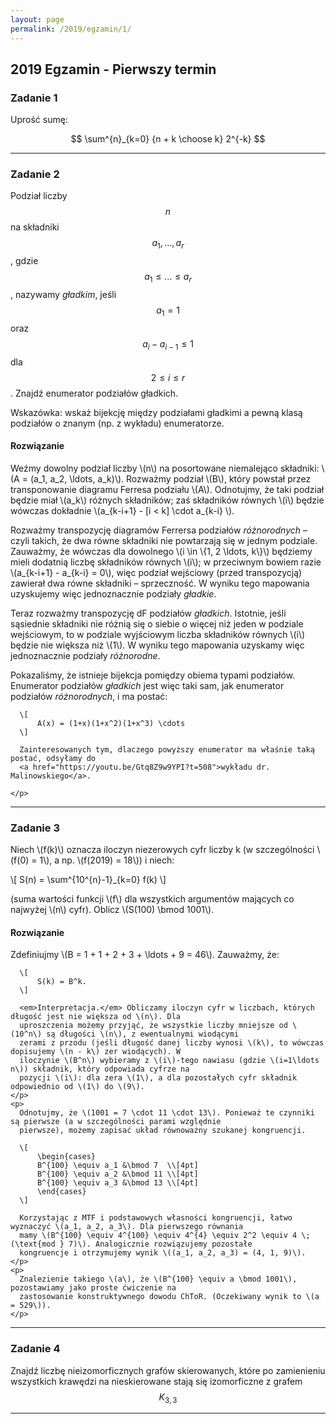 ```yaml
---
layout: page
permalink: /2019/egzamin/1/
---
```


## 2019 Egzamin - Pierwszy termin

### Zadanie 1

Uprość sumę:

$$ \sum^{n}_{k=0} {n + k \choose k} 2^{-k} $$

---

### Zadanie 2

Podział liczby $$n$$ na składniki $$ a_{1} , ... , a_{r} $$, gdzie $$ a_{1} \leq ... \leq a_{r} $$,
nazywamy *gładkim*, jeśli $$ a_{1} = 1 $$ oraz $$ a_{i} - a_{i-1} \leq 1 $$ dla $$ 2 \leq i \leq r $$.
Znajdź enumerator podziałów gładkich.

Wskazówka: wskaż bijekcję między podziałami gładkimi a pewną klasą podziałów o znanym (np. z wykładu)
enumeratorze.

<div data-collapse>
  <h4 class="collapsible">Rozwiązanie</h4>
  <div class="solution">
    <p>
      Weźmy dowolny podział liczby \(n\) na posortowane niemalejąco składniki: \(A = (a_1, a_2, \ldots, a_k)\). Rozważmy
      podział \(B\), który powstał przez transponowanie diagramu Ferresa podziału \(A\). Odnotujmy, że taki podział
      będzie miał \(a_k\) różnych składników; zaś składników równych \(i\) będzie wówczas dokładnie \(a_{k-i+1} - [i <
      k] \cdot a_{k-i} \).
    </p>
    <p>
      Rozważmy transpozycję diagramów Ferrersa podziałów <em>różnorodnych</em> – czyli takich, że dwa równe składniki
      nie powtarzają się w jednym podziale. Zauważmy, że wówczas dla dowolnego \(i \in \{1, 2 \ldots, k\}\) będziemy
      mieli dodatnią liczbę składników równych \(i\); w przeciwnym bowiem razie \(a_{k-i+1} - a_{k-i} = 0\), więc
      podział wejściowy (przed transpozycją) zawierał dwa równe składniki – sprzeczność. W wyniku tego mapowania
      uzyskujemy więc jednoznacznie podziały <em>gładkie</em>.
    </p>
    <p>
      Teraz rozważmy transpozycję dF podziałów <em>gładkich</em>. Istotnie, jeśli sąsiednie składniki nie różnią się o
      siebie o więcej niż jeden w podziale wejściowym, to w podziale wyjściowym liczba składników równych \(i\) będzie
      nie większa niż \(1\). W wyniku tego mapowania uzyskamy więc jednoznacznie podziały <em>różnorodne</em>.
    </p>
    <p>
      Pokazaliśmy, że istnieje bijekcja pomiędzy obiema typami podziałów. Enumerator podziałów <em>gładkich</em> jest
      więc taki sam, jak enumerator podziałów <em>różnorodnych</em>, i ma postać:

      \[
          A(x) = (1+x)(1+x^2)(1+x^3) \cdots
      \]

      Zainteresowanych tym, dlaczego powyższy enumerator ma właśnie taką postać, odsyłamy do
      <a href="https://youtu.be/Gtq8Z9w9YPI?t=508">wykładu dr. Malinowskiego</a>.

    </p>
  </div>
</div>

---

### Zadanie 3

Niech \\(f(k)\\) oznacza iloczyn niezerowych cyfr liczby k (w szczególności \\(f(0) = 1\\), a np.
\\(f(2019) = 18\\)) i niech:

\\[ S(n) = \sum^{10^{n}-1}_{k=0} f(k) \\]

(suma wartości funkcji \\(f\\) dla wszystkich argumentów mających co najwyżej \\(n\\) cyfr). Oblicz
\\(S(100) \bmod 1001\\).

<div data-collapse>
  <h4 class="collapsible">Rozwiązanie</h4>
  <div class="solution">
    <p>
      Zdefiniujmy \(B = 1 + 1 + 2 + 3 + \ldots + 9 = 46\). Zauważmy, że:

      \[
          S(k) = B^k.
      \]

      <em>Interpretacja.</em> Obliczamy iloczyn cyfr w liczbach, których długość jest nie większa od \(n\). Dla
      uproszczenia możemy przyjąć, że wszystkie liczby mniejsze od \(10^n\) są długości \(n\), z ewentualnymi wiodącymi
      zerami z przodu (jeśli długość danej liczby wynosi \(k\), to wówczas dopisujemy \(n - k\) zer wiodących). W
      iloczynie \(B^n\) wybieramy z \(i\)-tego nawiasu (gdzie \(i=1\ldots n\)) składnik, który odpowiada cyfrze na
      pozycji \(i\): dla zera \(1\), a dla pozostałych cyfr składnik odpowiednio od \(1\) do \(9\).
    </p>
    <p>
      Odnotujmy, że \(1001 = 7 \cdot 11 \cdot 13\). Ponieważ te czynniki są pierwsze (a w szczególności parami względnie
      pierwsze), możemy zapisać układ równoważny szukanej kongruencji.

      \[
          \begin{cases}
          B^{100} \equiv a_1 &\bmod 7  \\[4pt]
          B^{100} \equiv a_2 &\bmod 11 \\[4pt]
          B^{100} \equiv a_3 &\bmod 13 \\[4pt]
          \end{cases}
      \]

      Korzystając z MTF i podstawowych własności kongruencji, łatwo wyznaczyć \(a_1, a_2, a_3\). Dla pierwszego równania
      mamy \(B^{100} \equiv 4^{100} \equiv 4^{4} \equiv 2^2 \equiv 4 \; (\text{mod } 7)\). Analogicznie rozwiązujemy pozostałe
      kongruencje i otrzymujemy wynik \((a_1, a_2, a_3) = (4, 1, 9)\).
    </p>
    <p>
      Znalezienie takiego \(a\), że \(B^{100} \equiv a \bmod 1001\), pozostawiamy jako proste ćwiczenie na
      zastosowanie konstruktywnego dowodu ChToR. (Oczekiwany wynik to \(a = 529\)).
    </p>
  </div>
</div>



---

### Zadanie 4

Znajdź liczbę nieizomorficznych grafów skierowanych, które po zamienieniu wszystkich krawędzi na
nieskierowane stają się izomorficzne z grafem $$ K_{3,3} $$

---



